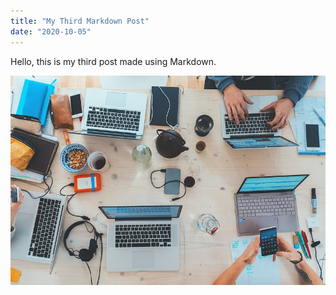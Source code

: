 ```yaml
---
title: "My Third Markdown Post"
date: "2020-10-05"
---
```


Hello, this is my third post made using Markdown.

![Image](./img/img-005.jpg)
